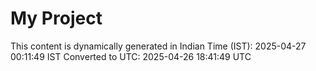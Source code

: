 # My Project

This content is dynamically generated in Indian Time (IST): 2025-04-27 00:11:49 IST
Converted to UTC: 2025-04-26 18:41:49 UTC
